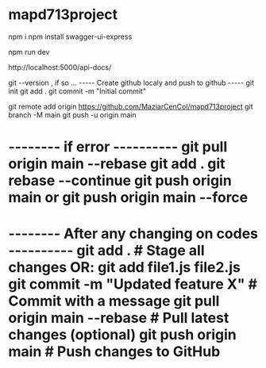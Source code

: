 # mapd713project

npm i
npm install swagger-ui-express

npm run dev

http://localhost:5000/api-docs/

git --version     , if so ...
----- Create github localy and push to github -----
git init
git add .
git commit -m "Initial commit"

git remote add origin https://github.com/MaziarCenCol/mapd713project
git branch -M main
git push -u origin main

-------- if error ----------
git pull origin main --rebase
git add .
git rebase --continue
git push origin main
or 
git push origin main --force
=============================
-------- After any changing on codes ----------
git add .                          # Stage all changes
OR: git add file1.js file2.js
git commit -m "Updated feature X"  # Commit with a message
git pull origin main --rebase      # Pull latest changes (optional)
git push origin main               # Push changes to GitHub
================================================
